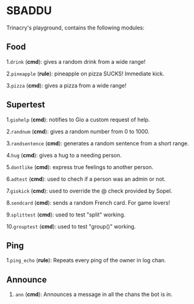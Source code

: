 # SBADDU

Trinacry's playground, contains the following modules:

## Food

1.`drink` (**cmd**): gives a random drink from a wide range! 

2.`pineapple` (**rule**): pineapple on pizza SUCKS! Immediate kick. 

3.`pizza` (**cmd**): gives a pizza from a wide range!

## Supertest

1.`giohelp` (**cmd**): notifies to Gio a custom request of help. 

2.`randnum` (**cmd**): gives a random number from 0 to 1000. 

3.`randsentence` (**cmd**): generates a random sentence from a short range. 

4.`hug` (**cmd**): gives a hug to a needing person. 

5.`dontlike` (**cmd**): express true feelings to another person. 

6.`adtest` (**cmd**): used to chech if a person was an admin or not. 

7.`giokick` (**cmd**): used to override the @ check provided by Sopel. 

8.`sendcard` (**cmd**): sends a random French card. For game lovers! 

9.`splittest` (**cmd**): used to test "split" working. 

10.`grouptest` (**cmd**): used to test "group()" working.

## Ping

1.`ping_echo` (**rule**): Repeats every ping of the owner in log chan.

## Announce

1. `ann` (**cmd**): Announces a message in all the chans the bot is in.
